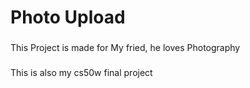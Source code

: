 <h1 align="left">Photo Upload</h1>

###

<p align="left">This Project is made for My fried, he loves Photography</p>

###

<p align="left">This is also my cs50w final project </p>

###

